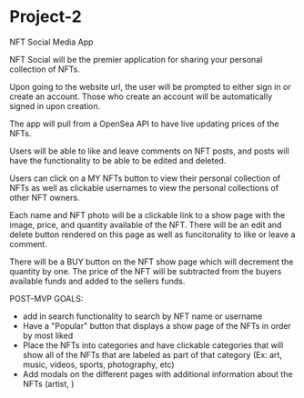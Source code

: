 # Project-2
NFT Social Media App

NFT Social will be the premier application for sharing your personal collection of NFTs.

Upon going to the website url, the user will be prompted to either sign in or create an account. Those who create an account will be automatically signed in upon creation.

The app will pull from a OpenSea API to have live updating prices of the NFTs.

Users will be able to like and leave comments on NFT posts, and posts will have the functionality to be able to be edited and deleted.

Users can click on a MY NFTs button to view their personal collection of NFTs as well as clickable usernames to view the personal collections of other NFT owners.

Each name and NFT photo will be a clickable link to a show page with the image, price, and quantity available of the NFT. There will be an edit and delete button rendered on this page as well as funcitonality to like or leave a comment.

There will be a BUY button on the NFT show page which will decrement the quantity by one. The price of the NFT will be subtracted from the buyers available funds and added to the sellers funds.

POST-MVP GOALS:
- add in search functionality to search by NFT name or username
- Have a "Popular" button that displays a show page of the NFTs in order by most liked
- Place the NFTs into categories and have clickable categories that will show all of the NFTs that are labeled as part of that category (Ex: art, music, videos, sports, photography, etc)
- Add modals on the different pages with additional information about the NFTs (artist, )